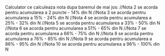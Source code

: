 Calculator ce calculeaza nota dupa baremul de mai jos:
//Nota 2 se acorda pentru acumularea a 2 puncte - 14% din N
//Nota 3 se acorda pentru acumularea a 15% - 24% din N
//Nota 4 se acorda pentru acumularea a 25% - 32% din N
//Nota 5 se acorda pentru acumularea a 33% - 50% din N
//Nota 6 se acorda pentru acumularea a 51% - 65% din N
//Nota 7 se acorda pentru acumularea a 66% - 75% din N
//Nota 8 se acorda pentru acumularea a 76% - 85% din N
//Nota 9 se acorda pentru acumularea a 86% - 95% din N
//Nota 10 se acorda pentru acumularea a 96% - 100% din N
